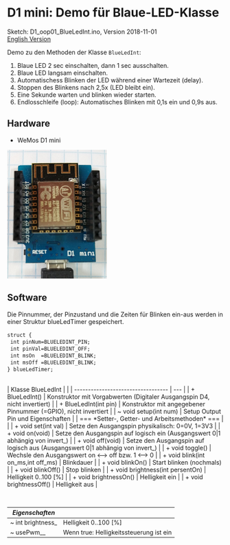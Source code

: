 # D1 mini: Demo f&uuml;r Blaue-LED-Klasse
Sketch: D1_oop01_BlueLedInt.ino, Version 2018-11-01   
[English Version](./README.md "English Version")   

Demo zu den Methoden der Klasse `BlueLedInt`:   
1. Blaue LED 2 sec einschalten, dann 1 sec ausschalten.   
2. Blaue LED langsam einschalten.   
3. Automatischess Blinken der LED w&auml;hrend einer Wartezeit (delay).   
4. Stoppen des Blinkens nach 2,5x (LED bleibt ein).   
5. Eine Sekunde warten und blinken wieder starten.   
6. Endlosschleife (loop): Automatisches Blinken mit 0,1s ein und 0,9s aus.

## Hardware
* WeMos D1 mini

![Bild: D1mini](./images/D1mini_171203.png "D1mini")

## Software

Die Pinnummer, der Pinzustand und die Zeiten f&uuml;r Blinken ein-aus werden in einer Struktur blueLedTimer gespeichert.
```
struct {
 int pinNum=BLUELEDINT_PIN;
 int pinVal=BLUELEDINT_OFF;
 int msOn  =BLUELEDINT_BLINK;
 int msOff =BLUELEDINT_BLINK;
} blueLedTimer;
```
<br>
| Klasse BlueLedInt                  |     |
| ---------------------------------- | --- |
| + BlueLedInt()            | Konstruktor mit Vorgabwerten (Digitaler Ausgangspin D4, nicht invertiert) |
| + BlueLedInt(int pin)     | Konstruktor mit angegebener Pinnummer (=GPIO), nicht invertiert |
| ~ void setup(int num) | Setup Output Pin und Eigenschaften |
| === *Setter-, Getter- und Arbeitsmethoden* === |     |
| + void set(int val)           | Setze den Ausgangspin physikalisch:  0=0V, 1=3V3 |
| + void on(void)               | Setze den Ausgangspin auf logisch ein (Ausgangswert 0|1 abh&auml;ngig von invert_) |
| + void off(void)              | Setze den Ausgangspin auf logisch aus (Ausgangswert 0|1 abh&auml;ngig von invert_) |
| + void toggle()               | Wechsle den Ausgangswert on <--> off bzw. 1 <--> 0  |
| + void blink(int on_ms,int off_ms) | Blinkdauer             |
| + void blinkOn()                   | Start blinken (nochmals) |
| + void blinkOff()                  | Stop blinken           |
| + void brightness(int persentOn)   | Helligkeit 0..100 [%]  |
| + void brightnessOn()              | Helligkeit ein         |
| + void brightnessOff()             | Helligkeit aus         |


  
&nbsp;

|  *Eigenschaften*            |                                         |
| --------------------------- | --------------------------------------- |
| ~ int  brightness_          | Helligkeit 0..100 [%]                   |
| ~ usePwm__                  | Wenn true: Helligkeitssteuerung ist ein |
